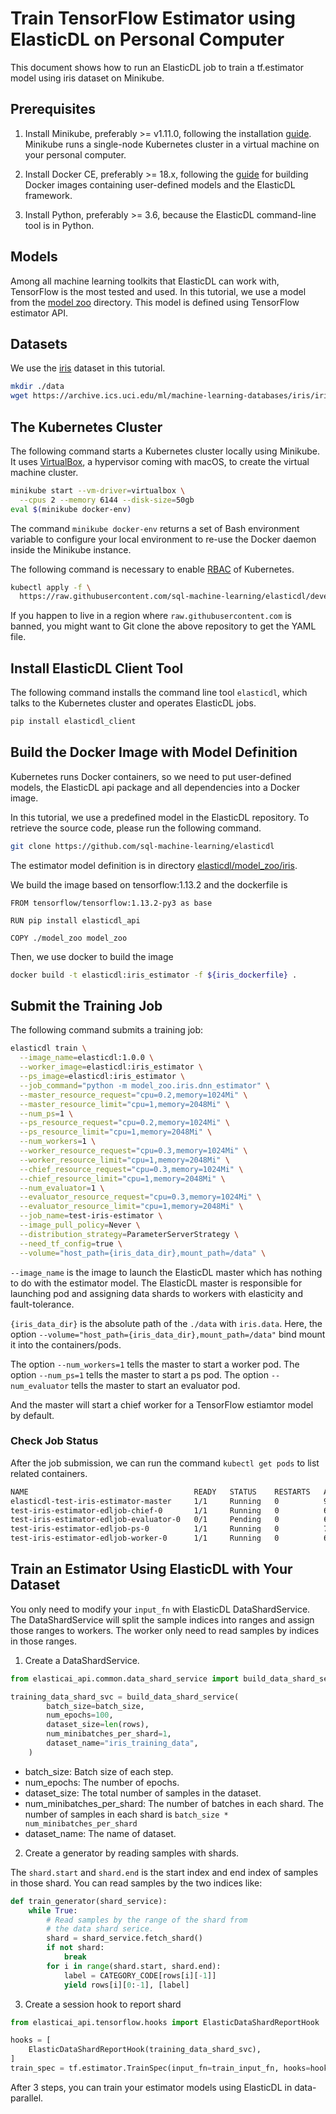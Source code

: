 # Train TensorFlow Estimator using ElasticDL on Personal Computer

This document shows how to run an ElasticDL job to train a tf.estimator
model using iris dataset on Minikube.

## Prerequisites

1. Install Minikube, preferably >= v1.11.0, following the installation
   [guide](https://kubernetes.io/docs/tasks/tools/install-minikube).  Minikube
   runs a single-node Kubernetes cluster in a virtual machine on your personal
   computer.

1. Install Docker CE, preferably >= 18.x, following the
   [guide](https://docs.docker.com/docker-for-mac/install/) for building Docker
   images containing user-defined models and the ElasticDL framework.

1. Install Python, preferably >= 3.6, because the ElasticDL command-line tool is
   in Python.

## Models

Among all machine learning toolkits that ElasticDL can work with, TensorFlow is
the most tested and used.  In this tutorial, we use a model from the [model
zoo](https://github.com/sql-machine-learning/elasticdl/tree/develop/model_zoo)
directory.  This model is defined using TensorFlow estimator API.

## Datasets

We use the [iris](https://archive.ics.uci.edu/ml/machine-learning-databases/iris/iris.data)
dataset in this tutorial.

```bash
mkdir ./data
wget https://archive.ics.uci.edu/ml/machine-learning-databases/iris/iris.data -O ./data/iris.data
```

## The Kubernetes Cluster

The following command starts a Kubernetes cluster locally using Minikube.  It
uses [VirtualBox](https://www.virtualbox.org/), a hypervisor coming with
macOS, to create the virtual machine cluster.

```bash
minikube start --vm-driver=virtualbox \
  --cpus 2 --memory 6144 --disk-size=50gb 
eval $(minikube docker-env)
```

The command `minikube docker-env` returns a set of Bash environment variable
to configure your local environment to re-use the Docker daemon inside
the Minikube instance.

The following command is necessary to enable
[RBAC](https://kubernetes.io/docs/reference/access-authn-authz/rbac/) of
Kubernetes.

```bash
kubectl apply -f \
  https://raw.githubusercontent.com/sql-machine-learning/elasticdl/develop/elasticdl/manifests/elasticdl-rbac.yaml
```

If you happen to live in a region where `raw.githubusercontent.com` is banned,
you might want to Git clone the above repository to get the YAML file.

## Install ElasticDL Client Tool

The following command installs the command line tool `elasticdl`, which talks to
the Kubernetes cluster and operates ElasticDL jobs.

```bash
pip install elasticdl_client
```

## Build the Docker Image with Model Definition

Kubernetes runs Docker containers, so we need to put user-defined models,
the ElasticDL api package and all dependencies into a Docker image.

In this tutorial, we use a predefined model in the ElasticDL repository.  To
retrieve the source code, please run the following command.

```bash
git clone https://github.com/sql-machine-learning/elasticdl
```

The estimator model definition is in directory [elasticdl/model_zoo/iris](https://github.com/sql-machine-learning/elasticdl/tree/develop/model_zoo/iris).

We build the image based on tensorflow:1.13.2 and the dockerfile is

```text
FROM tensorflow/tensorflow:1.13.2-py3 as base

RUN pip install elasticdl_api

COPY ./model_zoo model_zoo
```

Then, we use docker to build the image

```bash
docker build -t elasticdl:iris_estimator -f ${iris_dockerfile} .
```

## Submit the Training Job

The following command submits a training job:

```bash
elasticdl train \
  --image_name=elasticdl:1.0.0 \
  --worker_image=elasticdl:iris_estimator \
  --ps_image=elasticdl:iris_estimator \
  --job_command="python -m model_zoo.iris.dnn_estimator" \
  --master_resource_request="cpu=0.2,memory=1024Mi" \
  --master_resource_limit="cpu=1,memory=2048Mi" \
  --num_ps=1 \
  --ps_resource_request="cpu=0.2,memory=1024Mi" \
  --ps_resource_limit="cpu=1,memory=2048Mi" \
  --num_workers=1 \
  --worker_resource_request="cpu=0.3,memory=1024Mi" \
  --worker_resource_limit="cpu=1,memory=2048Mi" \
  --chief_resource_request="cpu=0.3,memory=1024Mi" \
  --chief_resource_limit="cpu=1,memory=2048Mi" \
  --num_evaluator=1 \
  --evaluator_resource_request="cpu=0.3,memory=1024Mi" \
  --evaluator_resource_limit="cpu=1,memory=2048Mi" \
  --job_name=test-iris-estimator \
  --image_pull_policy=Never \
  --distribution_strategy=ParameterServerStrategy \
  --need_tf_config=true \
  --volume="host_path={iris_data_dir},mount_path=/data" \
```

`--image_name` is the image to launch the ElasticDL master which
has nothing to do with the estimator model. The ElasticDL master is
responsible for launching pod and assigning data shards to workers with
elasticity and fault-tolerance.

`{iris_data_dir}` is the absolute path of the `./data` with `iris.data`.
Here, the option `--volume="host_path={iris_data_dir},mount_path=/data"`
bind mount it into the containers/pods.

The option `--num_workers=1` tells the master to start a worker pod.
The option `--num_ps=1` tells the master to start a ps pod.
The option `--num_evaluator` tells the master to start an evaluator pod.

And the master will start a chief worker for a TensorFlow estiamtor model by default.

### Check Job Status

After the job submission, we can run the command `kubectl get pods` to list
related containers.

```bash
NAME                                     READY   STATUS    RESTARTS   AGE
elasticdl-test-iris-estimator-master     1/1     Running   0          9s
test-iris-estimator-edljob-chief-0       1/1     Running   0          6s
test-iris-estimator-edljob-evaluator-0   0/1     Pending   0          6s
test-iris-estimator-edljob-ps-0          1/1     Running   0          7s
test-iris-estimator-edljob-worker-0      1/1     Running   0          6s
```

## Train an Estimator Using ElasticDL with Your Dataset

You only need to modify your `input_fn` with ElasticDL DataShardService.
The DataShardService will split the sample indices into ranges and assign
those ranges to workers. The worker only need to read samples by indices
in those ranges.

1. Create a DataShardService.

```python
from elasticai_api.common.data_shard_service import build_data_shard_service

training_data_shard_svc = build_data_shard_service(
        batch_size=batch_size,
        num_epochs=100,
        dataset_size=len(rows),
        num_minibatches_per_shard=1,
        dataset_name="iris_training_data",
    )
```

- batch_size: Batch size of each step.
- num_epochs: The number of epochs.
- dataset_size: The total number of samples in the dataset.
- num_minibatches_per_shard: The number of batches in each shard.
  The number of samples in each shard is
  `batch_size * num_minibatches_per_shard`
- dataset_name: The name of dataset.

2. Create a generator by reading samples with shards.

The `shard.start` and `shard.end` is the start index
and end index of samples in those shard. You can read
samples by the two indices like:

```python
def train_generator(shard_service):
    while True:
        # Read samples by the range of the shard from
        # the data shard serice.
        shard = shard_service.fetch_shard()
        if not shard:
            break
        for i in range(shard.start, shard.end):
            label = CATEGORY_CODE[rows[i][-1]]
            yield rows[i][0:-1], [label]
```

3. Create a session hook to report shard

```python
from elasticai_api.tensorflow.hooks import ElasticDataShardReportHook

hooks = [
    ElasticDataShardReportHook(training_data_shard_svc),
]
train_spec = tf.estimator.TrainSpec(input_fn=train_input_fn, hooks=hooks)
```

After 3 steps, you can train your estimator models using ElasticDL
in data-parallel.
